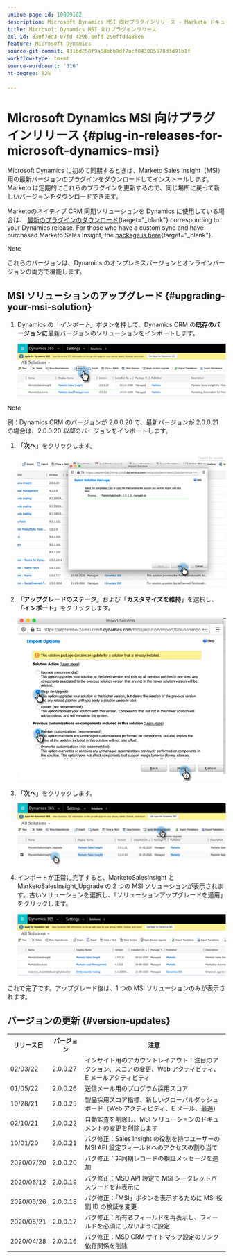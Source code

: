 ```yaml
---
unique-page-id: 10099102
description: Microsoft Dynamics MSI 向けプラグインリリース - Marketo ドキュメント - 製品ドキュメント
title: Microsoft Dynamics MSI 向けプラグインリリース
exl-id: 830f7dc3-07fd-429b-b0fd-290ffdda88e6
feature: Microsoft Dynamics
source-git-commit: 431bd258f9a68bbb9df7acf043085578d3d91b1f
workflow-type: tm+mt
source-wordcount: '316'
ht-degree: 82%

---
```


# Microsoft Dynamics MSI 向けプラグインリリース {#plug-in-releases-for-microsoft-dynamics-msi}

Microsoft Dynamics に初めて同期するときは、Marketo Sales Insight（MSI）用の最新バージョンのプラグインをダウンロードしてインストールします。Marketo は定期的にこれらのプラグインを更新するので、同じ場所に戻って新しいバージョンをダウンロードできます。

Marketoのネイティブ CRM 同期ソリューションを Dynamics に使用している場合は、 [最新のプラグインのダウンロード](/help/marketo/product-docs/marketo-sales-insight/msi-for-microsoft-dynamics/installing/download-the-marketo-sales-insight-solution-for-microsoft-dynamics.md){target="_blank"} corresponding to your Dynamics release. For those who have a custom sync and have purchased Marketo Sales Insight, the [package is here](https://mktg-cdn.marketo.com/community/MarketoSalesInsight_NonNative.zip){target="_blank"}.

>[!NOTE]
>
>これらのバージョンは、Dynamics のオンプレミスバージョンとオンラインバージョンの両方で機能します。

## MSI ソリューションのアップグレード {#upgrading-your-msi-solution}

1. Dynamics の「_インポート_」ボタンを押して、Dynamics CRM の&#x200B;**既存のバージョンに**&#x200B;最新バージョンのソリューションをインポートします。

   ![](assets/plug-in-releases-for-microsoft-dynamics-msi-1.png)

>[!NOTE]
>
>例：Dynamics CRM のバージョンが 2.0.0.20 で、最新バージョンが 2.0.0.21 の場合は、2.0.0.20 _以降_&#x200B;のバージョンをインポートします。

1. 「**次へ**」をクリックします。

   ![](assets/plug-in-releases-for-microsoft-dynamics-msi-2.png)

1. 「**アップグレードのステージ**」および「**カスタマイズを維持**」を選択し、「**インポート**」をクリックします。

   ![](assets/plug-in-releases-for-microsoft-dynamics-msi-3.png)

1. 「**次へ**」をクリックします。

   ![](assets/plug-in-releases-for-microsoft-dynamics-msi-4.png)

1. インポートが正常に完了すると、MarketoSalesInsight と MarketoSalesInsight_Upgrade の 2 つの MSI ソリューションが表示されます。古いソリューションを選択し、「ソリューションアップグレードを適用」をクリックします。

   ![](assets/plug-in-releases-for-microsoft-dynamics-msi-5.png)

これで完了です。アップグレード後は、1 つの MSI ソリューションのみが表示されます。

## バージョンの更新 {#version-updates}

<table> 
 <colgroup> 
  <col> 
  <col> 
  <col> 
 </colgroup> 
 <tbody> 
  <tr> 
   <th colspan="1">リリース日</th> 
   <th colspan="1">バージョン</th> 
   <th colspan="1">注意</th> 
  </tr> 
  <tr> 
   <td colspan="1">02/03/22</td> 
   <td colspan="1">2.0.0.27</td> 
   <td colspan="1">インサイト用のアカウントレイアウト：注目のアクション、スコアの変更、Web アクティビティ、E メールアクティビティ</td> 
  </tr>
  <tr> 
   <td colspan="1">01/05/22</td> 
   <td colspan="1">2.0.0.26</td> 
   <td colspan="1">送信メール用のプログラム採用スコア</td> 
  </tr>
  <tr> 
   <td colspan="1">10/28/21</td> 
   <td colspan="1">2.0.0.25</td> 
   <td colspan="1">製品採用スコア指標、新しいグローバルダッシュボード（Web アクティビティ、E メール、最適）</td> 
  </tr>
  <tr> 
   <td colspan="1">02/10/21</td> 
   <td colspan="1">2.0.0.22</td> 
   <td colspan="1">自動監査を削除し、MSI ソリューションのドキュメントの変更を削除します</td> 
  </tr>
  <tr> 
   <td colspan="1">10/01/20</td> 
   <td colspan="1">2.0.0.21</td> 
   <td colspan="1">バグ修正：Sales Insight の役割を持つユーザーの MSI API 設定フィールドへのアクセスの割り当て</td> 
  </tr> 
  <tr> 
   <td colspan="1">2020/07/20</td> 
   <td colspan="1">2.0.0.20</td> 
   <td colspan="1">バグ修正：非同期レコードの検証メッセージを追加</td> 
  </tr> 
  <tr> 
   <td colspan="1">2020/06/12</td> 
   <td colspan="1">2.0.0.19</td> 
   <td colspan="1">バグ修正：MSD API 設定で MSI シークレットパスワードを非表示に</td> 
  </tr> 
  <tr> 
   <td colspan="1">2020/05/26</td> 
   <td colspan="1">2.0.0.18</td> 
   <td colspan="1">バグ修正：「MSI」ボタンを表示するために MSI 役割 ID の検証を変更</td> 
  </tr> 
  <tr> 
   <td colspan="1">2020/05/21</td> 
   <td colspan="1">2.0.0.17</td> 
   <td colspan="1">バグ修正：所有者フィールドを再表示し、フィールドを必須にしないように設定</td> 
  </tr> 
  <tr> 
   <td colspan="1">2020/04/28</td> 
   <td colspan="1">2.0.0.16</td> 
   <td colspan="1">バグ修正：MSD CRM サイトマップ設定のリンク依存関係を削除</td> 
  </tr> 
 </tbody> 
</table>
